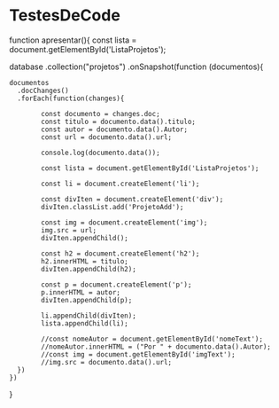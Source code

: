 # TestesDeCode


function apresentar(){
   const lista = document.getElementById('ListaProjetos');
  
  
database
    .collection("projetos")
    .onSnapshot(function (documentos){
    
    documentos
      .docChanges()
      .forEach(function(changes){
            
            const documento = changes.doc;
            const titulo = documento.data().titulo;
            const autor = documento.data().Autor;
            const url = documento.data().url;
            
            console.log(documento.data());
            
            const lista = document.getElementById('ListaProjetos');
            
            const li = document.createElement('li');
            
            const divIten = document.createElement('div');
            divIten.classList.add('ProjetoAdd');
            
            const img = document.createElement('img');
            img.src = url;
            divIten.appendChild();
            
            const h2 = document.createElement('h2');
            h2.innerHTML = titulo;
            divIten.appendChild(h2);
            
            const p = document.createElement('p');
            p.innerHTML = autor;
            divIten.appendChild(p);
                    
            li.appendChild(divIten);
            lista.appendChild(li);
        
            //const nomeAutor = document.getElementById('nomeText');
            //nomeAutor.innerHTML = ("Por " + documento.data().Autor);
            //const img = document.getElementById('imgText');
            //img.src = documento.data().url;
      })
    })
        



}

